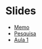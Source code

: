 # Slides

<!-- - [Estatística Aplicada I](https://shorturl.at/25nBH) 11/03/2025 (PPT)
- [Estatística Aplicada I](https://github.com/magnotairone/slides/blob/main/Apresenta%C3%A7%C3%A3o%20IME%20USP.pdf) (PDF)
-->


- [Memo](https://insper-my.sharepoint.com/:p:/g/personal/magnotfs_insper_edu_br/EUUna1zHD1NPu79mix9Hf9sBUWgB1J6WpaYCKwBJer0geQ?e=ALpM8U)
- [Pesquisa](https://rpubs.com/magnotfs/projeto_pesquisa)
- [Aula 1](https://rpubs.com/magnotfs/aula1)

